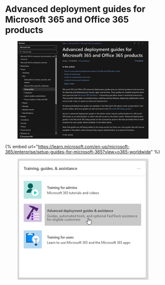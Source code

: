 # Advanced deployment guides for Microsoft 365 and Office 365 products

<figure><img src="../.gitbook/assets/image (2).png" alt=""><figcaption></figcaption></figure>

{% embed url="https://learn.microsoft.com/en-us/microsoft-365/enterprise/setup-guides-for-microsoft-365?view=o365-worldwide" %}

<figure><img src="../.gitbook/assets/image.png" alt=""><figcaption></figcaption></figure>







